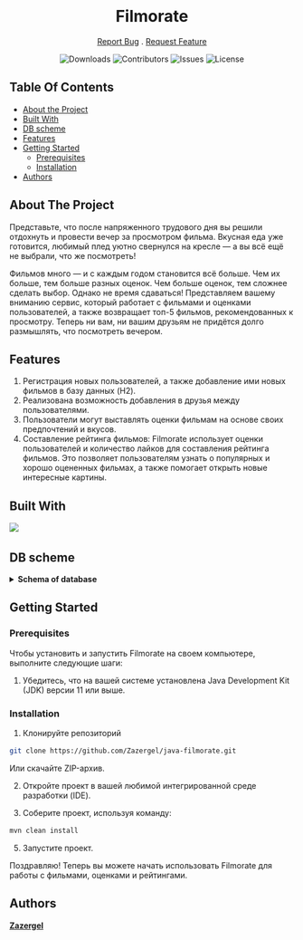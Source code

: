 <br/>
<p align="center">
  <a href="https://github.com/Zazergel/java-filmorate">
  </a>

  <h1 align="center">Filmorate</h1>

  <p align="center">
    <a href="https://github.com/Zazergel/java-filmorate/issues">Report Bug</a>
    .
    <a href="https://github.com/Zazergel/java-filmorate/issues">Request Feature</a>
  </p>
</p>

<div class="myWrapper" markdown="1" align="center">
  
![Downloads](https://img.shields.io/github/downloads/Zazergel/java-filmorate/total) 
![Contributors](https://img.shields.io/github/contributors/Zazergel/java-filmorate?color=dark-green) 
![Issues](https://img.shields.io/github/issues/Zazergel/java-filmorate) 
![License](https://img.shields.io/github/license/Zazergel/java-filmorate) 
</div>

## Table Of Contents

* [About the Project](#about-the-project)
* [Built With](#built-with)
* [DB scheme](#db-scheme)
* [Features](#features)
* [Getting Started](#getting-started)
  * [Prerequisites](#prerequisites)
  * [Installation](#installation)
* [Authors](#authors)


## About The Project

Представьте, что после напряженного трудового дня вы решили отдохнуть и провести вечер за просмотром фильма. Вкусная еда уже готовится, любимый плед уютно свернулся на кресле — а вы всё ещё не выбрали, что же посмотреть!

Фильмов много — и с каждым годом становится всё больше. Чем их больше, тем больше разных оценок. Чем больше оценок, тем сложнее сделать выбор. Однако не время сдаваться! Представляем вашему вниманию сервис, который работает с фильмами и оценками пользователей, а также возвращает топ-5 фильмов, рекомендованных к просмотру. Теперь ни вам, ни вашим друзьям не придётся долго размышлять, что посмотреть вечером.

## Features
1. Регистрация новых пользователей, а также добавление ими новых фильмов в базу данных (H2). 
2. Реализована возможность добавления в друзья между пользователями.
3. Пользователи могут выставлять оценки фильмам на основе своих предпочтений и вкусов. 
4. Составление рейтинга фильмов: Filmorate использует оценки пользователей и количество лайков для составления рейтинга фильмов. Это позволяет пользователям узнать о популярных и хорошо оцененных фильмах, а также помогает открыть новые интересные картины.

## Built With

<p align="left">
    <img src="https://skillicons.dev/icons?i=java,maven,spring" />
</p>

## DB scheme

<details>
  <summary><b>Schema of database</b></summary>
 <img src='https://raw.githubusercontent.com/Zazergel/java-filmorate/main/DB%20Filmorate.png' border='0' alt='Filmorate_DB'/>
</details>

## Getting Started

### Prerequisites

Чтобы установить и запустить Filmorate на своем компьютере, выполните следующие шаги:

1. Убедитесь, что на вашей системе установлена Java Development Kit (JDK) версии 11 или выше. 

### Installation

1. Клонируйте репозиторий

```sh
git clone https://github.com/Zazergel/java-filmorate.git
```
Или скачайте ZIP-архив.

2. Откройте проект в вашей любимой интегрированной среде разработки (IDE).

3. Соберите проект, используя команду:
```sh
mvn clean install
 ```
5. Запустите проект.

Поздравляю! Теперь вы можете начать использовать Filmorate для работы с фильмами, оценками и рейтингами.

## Authors

**[Zazergel](https://github.com/Zazegel)**


 
